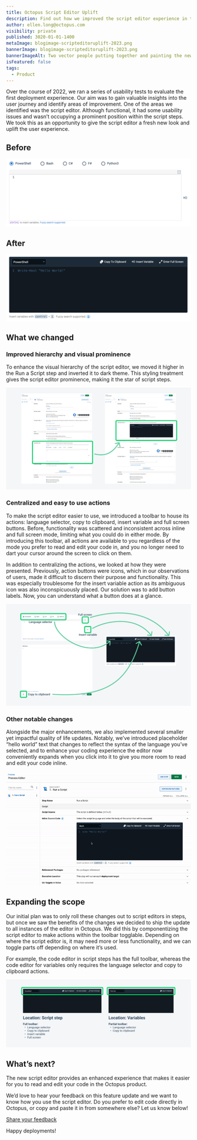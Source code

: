 ```yaml
---
title: Octopus Script Editor Uplift
description: Find out how we improved the script editor experience in the Octopus Deploy product.
author: ellen.long@octopus.com
visibility: private
published: 3020-01-01-1400
metaImage: blogimage-scripteditoruplift-2023.png
bannerImage: blogimage-scripteditoruplift-2023.png
bannerImageAlt: Two vector people putting together and painting the new Octopus script editor UI.
isFeatured: false
tags: 
  - Product
---
```


Over the course of 2022, we ran a series of usability tests to evaluate the first deployment experience. Our aim was to gain valuable insights into the user journey and identify areas of improvement. One of the areas we identified was the script editor. Although functional, it had some usability issues and wasn’t occupying a prominent position within the script steps. We took this as an opportunity to give the script editor a fresh new look and uplift the user experience.


## Before
![Screenshot of the previous script editor.](blogimage-scripteditorbefore-2023.png "width=500")


## After
![Screenshot of the new dark theme script editor.](blogimage-scripteditorafter-2023.png "width=500")

## What we changed

### Improved hierarchy and visual prominence
To enhance the visual hierarchy of the script editor, we moved it higher in the Run a Script step and inverted it to dark theme. This styling treatment gives the script editor prominence, making it the star of script steps.

![Before and after screenshots comparing the previous and current placement of the script editor in the Run a Script deployment process step.](blogimage-scriptplacement-2023.png "width=500")


### Centralized and easy to use actions
To make the script editor easier to use, we introduced a toolbar to house its actions: language selector, copy to clipboard, insert variable and full screen buttons. Before, functionality was scattered and inconsistent across inline and full screen mode, limiting what you could do in either mode. By introducing this toolbar, all actions are available to you regardless of the mode you prefer to read and edit your code in, and you no longer need to dart your cursor around the screen to click on them.

In addition to centralizing the actions, we looked at how they were presented. Previously, action buttons were icons, which in our observations of users, made it difficult to discern their purpose and functionality. This was especially troublesome for the insert variable action as its ambiguous icon was also inconspicuously placed. Our solution was to add button labels. Now, you can understand what a button does at a glance.

![Screenshots showing the before and after placement of script editor actions.](blogimage-scripttoolbar-2023.png "width=500")


### Other notable changes
Alongside the major enhancements, we also implemented several smaller yet impactful quality of life updates. Notably, we’ve introduced placeholder “hello world” text that changes to reflect the syntax of the language you’ve selected, and to enhance your coding experience the editor now conveniently expands when you click into it to give you more room to read and edit your code inline.

![Gif shows the script editor expands when it is clicked, and placeholder “Hello World” syntax changes when a different coding language is selected.](bloggif-scriptexpand-2023.gif "width=500")


## Expanding the scope
Our initial plan was to only roll these changes out to script editors in steps, but once we saw the benefits of the changes we decided to ship the update to all instances of the editor in Octopus. We did this by componentizing the script editor to make actions within the toolbar togglable. Depending on where the script editor is, it may need more or less functionality, and we can toggle parts off depending on where it’s used. 

For example, the code editor in script steps has the full toolbar, whereas the code editor for variables only requires the language selector and copy to clipboard actions.

![Screenshots comparing two versions of the script editor's toolbar. The first shows the script editor with all the toolbar actions, the second shows less actions.](blogimage-scriptcomponentization-2023.png "width=500")

## What’s next?

The new script editor provides an enhanced experience that makes it easier for you to read and edit your code in the Octopus product. 

We’d love to hear your feedback on this feature update and we want to know how you use the script editor. Do you prefer to edit code directly in Octopus, or copy and paste it in from somewhere else? Let us know below!

<span><a class="btn btn-success" href="https://octopusdeploy.typeform.com/to/bJfRWHyf" target="_blank">Share your feedback</a></span>

Happy deployments!
